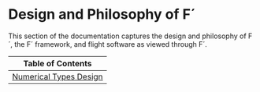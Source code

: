 # Design and Philosophy of F´

This section of the documentation captures the design and philosophy of F´, the F´ framework, and flight software as
viewed through F´. 


| Table of Contents                              |
|------------------------------------------------|
| [Numerical Types Design](./numerical-types.md) |